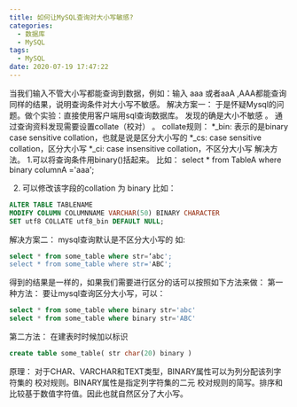 ```yaml
---
title: 如何让MySQL查询对大小写敏感?
categories:
  - 数据库
  - MySQL
tags:
  - MySQL
date: 2020-07-19 17:47:22
---
```


当我们输入不管大小写都能查询到数据，例如：输入 aaa 或者aaA ,AAA都能查询同样的结果，说明查询条件对大小写不敏感。
解决方案一：
于是怀疑Mysql的问题。做个实验：直接使用客户端用sql查询数据库。 发现的确是大小不敏感 。
通过查询资料发现需要设置collate（校对） 。 collate规则：
\*\_bin: 表示的是binary case sensitive collation，也就是说是区分大小写的
\*\_cs: case sensitive collation，区分大小写
\*\_ci: case insensitive collation，不区分大小写
解决方法。
1.可以将查询条件用binary()括起来。 比如：
select \* from TableA where binary columnA ='aaa';

2.  可以修改该字段的collation 为 binary
    比如：

```sql
ALTER TABLE TABLENAME
MODIFY COLUMN COLUMNNAME VARCHAR(50) BINARY CHARACTER
SET utf8 COLLATE utf8_bin DEFAULT NULL;

```

解决方案二：
mysql查询默认是不区分大小写的 如:

```sql
select * from some_table where str=‘abc';
select * from some_table where str='ABC';

```

得到的结果是一样的，如果我们需要进行区分的话可以按照如下方法来做：
第一种方法：
要让mysql查询区分大小写，可以：

```sql
select * from some_table where binary str='abc'
select * from some_table where binary str='ABC'

```

第二方法：
在建表时时候加以标识

```sql
create table some_table( str char(20) binary )

```

原理：
对于CHAR、VARCHAR和TEXT类型，BINARY属性可以为列分配该列字符集的 校对规则。BINARY属性是指定列字符集的二元 校对规则的简写。排序和比较基于数值字符值。因此也就自然区分了大小写。